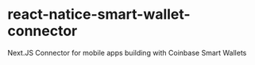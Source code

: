 # react-natice-smart-wallet-connector
Next.JS Connector for mobile apps building with Coinbase Smart Wallets
